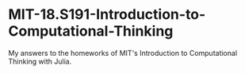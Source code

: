 # MIT-18.S191-Introduction-to-Computational-Thinking
 My answers to the homeworks of MIT's Introduction to Computational Thinking with Julia.
